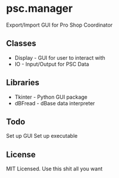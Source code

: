 # psc.manager

Export/Import GUI for Pro Shop Coordinator

Classes
-----

* Display - GUI for user to interact with
* IO - Input/Output for PSC Data

Libraries
-----

* Tkinter - Python GUI package
* dBFread - dBase data interpreter 

Todo
-----

Set up GUI
Set up executable

License
-----

MIT Licensed. Use this shit all you want
